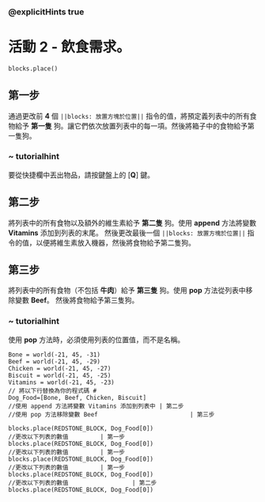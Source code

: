 ### @explicitHints true

# 活動 2 - 飲食需求。

```python
blocks.place()
```

## 第一步
通過更改前 **4** 個 `||blocks: 放置方塊於位置||` 指令的值，將預定義列表中的所有食物給予 **第一隻** 狗。讓它們依次放置列表中的每一項。然後將箱子中的食物給予第一隻狗。

### ~ tutorialhint 
要從快捷欄中丟出物品，請按鍵盤上的 [**Q**] 鍵。

## 第二步
將列表中的所有食物以及額外的維生素給予 **第二隻** 狗。使用 **append** 方法將變數 **Vitamins** 添加到列表的末尾。
然後更改最後一個 `||blocks: 放置方塊於位置||` 指令的值，以便將維生素放入機器，然後將食物給予第二隻狗。

## 第三步
將列表中的所有食物（不包括 **牛肉**）給予 **第三隻** 狗。使用 **pop** 方法從列表中移除變數 **Beef**。
然後將食物給予第三隻狗。

### ~ tutorialhint 
使用 **pop** 方法時，必須使用列表的位置值，而不是名稱。

```template
Bone = world(-21, 45, -31)
Beef = world(-21, 45, -29)
Chicken = world(-21, 45, -27)
Biscuit = world(-21, 45, -25)
Vitamins = world(-21, 45, -23)
// 將以下行替換為你的程式碼 #   
Dog_Food=[Bone, Beef, Chicken, Biscuit]
//使用 append 方法將變數 Vitamins 添加到列表中 | 第二步
//使用 pop 方法移除變數 Beef                          | 第三步

blocks.place(REDSTONE_BLOCK, Dog_Food[0]) 
//更改以下列表的數值         | 第一步
blocks.place(REDSTONE_BLOCK, Dog_Food[0])
//更改以下列表的數值         | 第一步
blocks.place(REDSTONE_BLOCK, Dog_Food[0]) 
//更改以下列表的數值         | 第一步
blocks.place(REDSTONE_BLOCK, Dog_Food[0])   
//更改以下列表的數值                  | 第二步
blocks.place(REDSTONE_BLOCK, Dog_Food[0]) 
```
